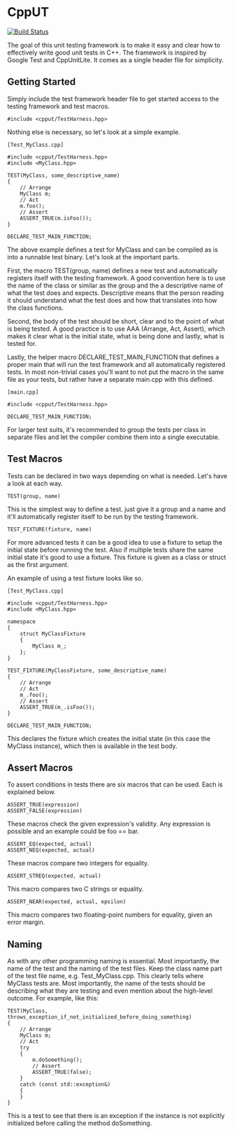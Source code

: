 CppUT
=====

[![Build Status](https://travis-ci.org/murrekatt/cpput.svg?branch=master)](https://travis-ci.org/murrekatt/cpput)

The goal of this unit testing framework is to make it easy and clear how to
effectively write good unit tests in C++. The framework is inspired by Google
Test and CppUnitLite. It comes as a single header file for simplicity.


Getting Started
---------------

Simply include the test framework header file to get started access to the
testing framework and test macros.

	#include <cpput/TestHarness.hpp>

Nothing else is necessary, so let's look at a simple example.

	[Test_MyClass.cpp]

	#include <cpput/TestHarness.hpp>
	#include <MyClass.hpp>

	TEST(MyClass, some_descriptive_name)
	{
		// Arrange
		MyClass m;
		// Act
		m.foo();
		// Assert
		ASSERT_TRUE(m.isFoo());
	}

	DECLARE_TEST_MAIN_FUNCTION;

The above example defines a test for MyClass and can be compiled as is into a
runnable test binary. Let's look at the important parts.

First, the macro TEST(group, name) defines a new test and automatically 
registers itself with the testing framework. A good convention here is to 
use the name of the class or similar as the group and the a descriptive name 
of what the test does and expects. Descriptive means that the person reading
it should understand what the test does and how that translates into how the
class functions.

Second, the body of the test should be short, clear and to the point of what
is being tested. A good practice is to use AAA (Arrange, Act, Assert), which
makes it clear what is the initial state, what is being done and lastly, what
is tested for.

Lastly, the helper macro DECLARE_TEST_MAIN_FUNCTION that defines a proper
main that will run the test framework and all automatically registered tests.
In most non-trivial cases you'll want to not put the macro in the same file
as your tests, but rather have a separate main.cpp with this defined.

	[main.cpp]

	#include <cpput/TestHarness.hpp>

	DECLARE_TEST_MAIN_FUNCTION;

For larger test suits, it's recommended to group the tests per class
in separate files and let the compiler combine them into a single
executable.


Test Macros
-----------

Tests can be declared in two ways depending on what is needed. Let's have a 
look at each way.

	TEST(group, name)

This is the simplest way to define a test. just give it a group and a name
and it'll automatically register itself to be run by the testing framework.

	TEST_FIXTURE(fixture, name)

For more advanced tests it can be a good idea to use a fixture to setup the
initial state before running the test. Also if multiple tests share the same
initial state it's good to use a fixture. This fixture is given as a class or
struct as the first argument.

An example of using a test fixture looks like so.

	[Test_MyClass.cpp]

	#include <cpput/TestHarness.hpp>
	#include <MyClass.hpp>

	namespace
	{
		struct MyClassFixture
		{
			MyClass m_;
		};
	}

	TEST_FIXTURE(MyClassFixture, some_descriptive_name)
	{
		// Arrange
		// Act
		m_.foo();
		// Assert
		ASSERT_TRUE(m_.isFoo());
	}

	DECLARE_TEST_MAIN_FUNCTION;

This declares the fixture which creates the initial state (in this case the
MyClass instance), which then is available in the test body.


Assert Macros
-------------

To assert conditions in tests there are six macros that can be used. Each is
explained below.

	ASSERT_TRUE(expression)
	ASSERT_FALSE(expression)

These macros check the given expression's validity. Any expression is possible
and an example could be foo == bar.

	ASSERT_EQ(expected, actual)
	ASSERT_NEQ(expected, actual)

These macros compare two integers for equality.

	ASSERT_STREQ(expected, actual)

This macro compares two C strings or equality.

	ASSERT_NEAR(expected, actual, epsilon)

This macro compares two floating-point numbers for equality, given an error
margin.


Naming
------

As with any other programming naming is essential. Most importantly, the name
of the test and the naming of the test files. Keep the class name part of the
test file name, e.g. Test_MyClass.cpp. This clearly tells where MyClass tests
are. Most importantly, the name of the tests should be describing what they 
are testing and even mention about the high-level outcome. For example, like
this:

	TEST(MyClass, throws_exception_if_not_initialized_before_doing_something)
	{
		// Arrange
		MyClass m;
		// Act
		try
		{
			m.doSomething();
			// Assert
			ASSERT_TRUE(false);
		}
		catch (const std::exception&)
		{
		}
	}

This is a test to see that there is an exception if the instance is not
explicitly initialized before calling the method doSomething.